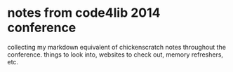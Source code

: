 # notes from code4lib 2014 conference

collecting my markdown equivalent of chickenscratch notes throughout the conference. things to look into, websites to check out, memory refreshers, etc.